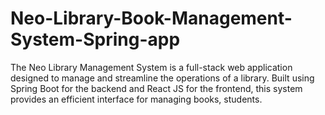 # Neo-Library-Book-Management-System-Spring-app
The Neo Library Management System is a full-stack web application designed to manage and streamline the operations of a library. Built using Spring Boot for the backend and React JS for the frontend, this system provides an efficient interface for managing books, students.
